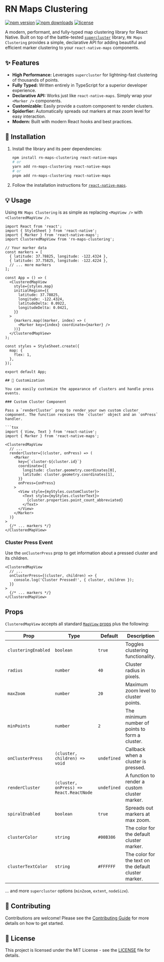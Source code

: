 # RN Maps Clustering

[![npm version](https://img.shields.io/npm/v/rn-maps-clustering.svg)](https://www.npmjs.com/package/rn-maps-clustering)
[![npm downloads](https://img.shields.io/npm/dm/rn-maps-clustering.svg)](https://www.npmjs.com/package/rn-maps-clustering)
[![license](https://img.shields.io/npm/l/rn-maps-clustering.svg)](https://github.com/suwi-lanji/rn-maps-clustering/blob/main/LICENSE)

A modern, performant, and fully-typed map clustering library for React Native. Built on top of the battle-tested [`supercluster`](https://github.com/mapbox/supercluster) library, `RN Maps Clustering` provides a simple, declarative API for adding beautiful and efficient marker clustering to your `react-native-maps` components.


## ✨ Features

- **High Performance:** Leverages `supercluster` for lightning-fast clustering of thousands of points.
- **Fully Typed:** Written entirely in TypeScript for a superior developer experience.
- **Declarative API:** Works just like `react-native-maps`. Simply wrap your `<Marker />` components.
- **Customizable:** Easily provide a custom component to render clusters.
- **Spiderfier:** Automatically spreads out markers at max zoom level for easy interaction.
- **Modern:** Built with modern React hooks and best practices.

## 🚀 Installation

1.  Install the library and its peer dependencies:

    ```bash
    npm install rn-maps-clustering react-native-maps
    # or
    yarn add rn-maps-clustering react-native-maps
    # or
    pnpm add rn-maps-clustering react-native-maps
    ```

2.  Follow the installation instructions for [`react-native-maps`](https://github.com/react-native-maps/react-native-maps/blob/master/docs/installation.md).

## 💡 Usage

Using `RN Maps Clustering` is as simple as replacing `<MapView />` with `<ClusteredMapView />`.

```tsx
import React from 'react';
import { StyleSheet } from 'react-native';
import { Marker } from 'react-native-maps';
import ClusteredMapView from 'rn-maps-clustering';

// Your marker data
const markers = [
  { latitude: 37.78825, longitude: -122.4324 },
  { latitude: 37.75825, longitude: -122.4224 },
  // ... more markers
];

const App = () => (
  <ClusteredMapView
    style={styles.map}
    initialRegion={{
      latitude: 37.78825,
      longitude: -122.4324,
      latitudeDelta: 0.0922,
      longitudeDelta: 0.0421,
    }}
  >
    {markers.map((marker, index) => (
      <Marker key={index} coordinate={marker} />
    ))}
  </ClusteredMapView>
);

const styles = StyleSheet.create({
  map: {
    flex: 1,
  },
});

export default App;

## 🎨 Customization

You can easily customize the appearance of clusters and handle press events.

### Custom Cluster Component

Pass a `renderCluster` prop to render your own custom cluster component. The function receives the `cluster` object and an `onPress` handler.

```tsx
import { View, Text } from 'react-native';
import { Marker } from 'react-native-maps';

<ClusteredMapView
  // ...
  renderCluster={(cluster, onPress) => (
    <Marker
      key={`cluster-${cluster.id}`}
      coordinate={{
        longitude: cluster.geometry.coordinates[0],
        latitude: cluster.geometry.coordinates[1],
      }}
      onPress={onPress}
    >
      <View style={myStyles.customCluster}>
        <Text style={myStyles.clusterText}>
          {cluster.properties.point_count_abbreviated}
        </Text>
      </View>
    </Marker>
  )}
>
  {/* ... markers */}
</ClusteredMapView>
```

### Cluster Press Event

Use the `onClusterPress` prop to get information about a pressed cluster and its children.

```tsx
<ClusteredMapView
  // ...
  onClusterPress={(cluster, children) => {
    console.log('Cluster Pressed!', { cluster, children });
  }}
>
  {/* ... markers */}
</ClusteredMapView>
```

## Props

`ClusteredMapView` accepts all standard [`MapView` props](https://github.com/react-native-maps/react-native-maps/blob/master/docs/mapview.md) plus the following:

| Prop                 | Type                                            | Default     | Description                                                               |
| -------------------- | ----------------------------------------------- | ----------- | ------------------------------------------------------------------------- |
| `clusteringEnabled`  | `boolean`                                       | `true`      | Toggles clustering functionality.                                         |
| `radius`             | `number`                                        | `40`        | Cluster radius in pixels.                                                 |
| `maxZoom`            | `number`                                        | `20`        | Maximum zoom level to cluster points.                                     |
| `minPoints`          | `number`                                        | `2`         | The minimum number of points to form a cluster.                           |
| `onClusterPress`     | `(cluster, children) => void`                   | `undefined` | Callback when a cluster is pressed.                                       |
| `renderCluster`      | `(cluster, onPress) => React.ReactNode`         | `undefined` | A function to render a custom cluster marker.                             |
| `spiralEnabled`      | `boolean`                                       | `true`      | Spreads out markers at max zoom.                                          |
| `clusterColor`       | `string`                                        | `#00B386`   | The color for the default cluster marker.                                 |
| `clusterTextColor`   | `string`                                        | `#FFFFFF`   | The color for the text on the default cluster marker.                     |

... and more `supercluster` options (`minZoom`, `extent`, `nodeSize`).

## 🤝 Contributing

Contributions are welcome! Please see the [Contributing Guide](CONTRIBUTING.md) for more details on how to get started.

## 📄 License

This project is licensed under the MIT License - see the [LICENSE](LICENSE) file for details.
